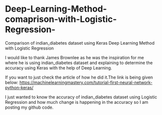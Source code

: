# Deep-Learning-Method-comaprison-with-Logistic-Regression-
Comparison of indian_diabetes dataset using Keras Deep Learning Method with Logistic Regression

I would like to thank James Brownlee as he was the inspiration for me where he is using indian_diabetes dataset and explaining to determine the accuracy using Keras with the help of Deep Learning.

If you want to just check the article of how he did it.The link is being given below:
https://machinelearningmastery.com/tutorial-first-neural-network-python-keras/

I just wanted to know the accuracy of indian_diabetes dataset using Logistic Regression and how much change is happening in the accuracy so I am posting my github code.
